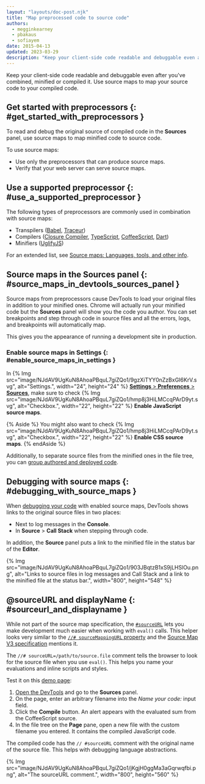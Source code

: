 ```yaml
---
layout: "layouts/doc-post.njk"
title: "Map preprocessed code to source code"
authors:
  - megginkearney
  - pbakaus
  - sofiayem
date: 2015-04-13
updated: 2023-03-29
description: "Keep your client-side code readable and debuggable even after you've combined, minified, or compiled it."
---
```


Keep your client-side code readable and debuggable even after you've combined, minified or compiled
it. Use source maps to map your source code to your compiled code.

## Get started with preprocessors {: #get_started_with_preprocessors }

To read and debug the original source of compiled code in the **Sources** panel, use source maps to map minified code to source code. 

To use source maps:

- Use only the preprocessors that can produce source maps.
- Verify that your web server can serve source maps.

## Use a supported preprocessor {: #use_a_supported_preprocessor }

The following types of preprocessors are commonly used in combination with source maps:

- Transpilers ([Babel][5], [Traceur][6])
- Compilers ([Closure Compiler][7], [TypeScript][8], [CoffeeScript][9], [Dart][10])
- Minifiers ([UglifyJS][11])

For an extended list, see [Source maps: Languages, tools, and other info][4].

## Source maps in the Sources panel {: #source_maps_in_devtools_sources_panel }

Source maps from preprocessors cause DevTools to load your original files in addition to your minified ones.
Chrome will actually run your minified code but the **Sources** panel will show you the code you author.
You can set breakpoints and step through code in source files and all the errors, logs, and breakpoints will automatically map.

This gives you the appearance of running a development site in production.

### Enable source maps in Settings {: #enable_source_maps_in_settings }

In {% Img src="image/NJdAV9UgKuN8AhoaPBquL7giZQo1/9gzXiTYY0nZzBxGI6KrV.svg", alt="Settings.", width="24", height="24" %} [**Settings** > **Preferences** > **Sources**](/docs/devtools/settings/preferences/#sources), make sure to check {% Img src="image/NJdAV9UgKuN8AhoaPBquL7giZQo1/hmp8j3HiLMCcqPArD9yt.svg", alt="Checkbox.", width="22", height="22" %} **Enable JavaScript source maps**.

{% Aside %}
You might also want to check {% Img src="image/NJdAV9UgKuN8AhoaPBquL7giZQo1/hmp8j3HiLMCcqPArD9yt.svg", alt="Checkbox.", width="22", height="22" %} **Enable CSS source maps**.
{% endAside %}

Additionally, to separate source files from the minified ones in the file tree, you can [group authored and deployed code](/docs/devtools/javascript/reference/#group-authored-and-deployed).

## Debugging with source maps {: #debugging_with_source_maps }

When [debugging your code][12] with enabled source maps, DevTools shows links to the original source files in two places:

- Next to log messages in the **Console**.
- In **Source** > **Call Stack** when stepping through code.

In addition, the **Source** panel puts a link to the minified file in the status bar of the **Editor**.

{% Img src="image/NJdAV9UgKuN8AhoaPBquL7giZQo1/903JBqtzB1xS9jLHSlOu.png", alt="Links to source files in log messages and Call Stack and a link to the minified file at the status bar.", width="800", height="548" %}

## @sourceURL and displayName {: #sourceurl_and_displayname }

While not part of the source map specification, the [`#sourceURL`](/blog/sourcemappingurl-and-sourceurl-syntax-changed/#sourceurl) lets you make development much easier
when working with `eval()` calls. This helper looks very similar to the [`//# sourceMappingURL` property](/blog/sourcemaps/#how-does-the-source-map-work) and the [Source Map V3 specification](https://sourcemaps.info/spec.html) mentions it.

The `//# sourceURL=/path/to/source.file` comment tells the browser to look for the source file when you use `eval()`. This helps you name your evaluations and inline scripts and styles.

Test it on this [demo page][13]:

1. [Open the DevTools](/docs/devtools/open) and go to the **Sources** panel.
1. On the page, enter an arbitrary filename into the _Name your code:_ input field.
1. Click the **Compile** button. An alert appears with the evaluated sum from the CoffeeScript source.
1. In the file tree on the **Page** pane, open a new file with the custom filename you entered. It contains the compiled JavaScript code.

The compiled code has the `// #sourceURL` comment with the original name of the source file. This helps with debugging language abstractions.

{% Img src="image/NJdAV9UgKuN8AhoaPBquL7giZQo1/jKgjH0ggMa3aGqrwqfbi.png", alt="The sourceURL comment.", width="800", height="560" %}

[4]: https://github.com/ryanseddon/source-map/wiki/Source-maps:-languages,-tools-and-other-info
[5]: https://babeljs.io/
[6]: https://github.com/google/traceur-compiler/wiki/Getting-Started
[7]: https://github.com/google/closure-compiler
[8]: http://www.typescriptlang.org/
[9]: http://coffeescript.org
[10]: https://www.dartlang.org
[11]: https://github.com/mishoo/UglifyJS
[12]: /docs/devtools/javascript/#code-stepping
[13]: http://www.thecssninja.com/demo/source_mapping/compile.html

